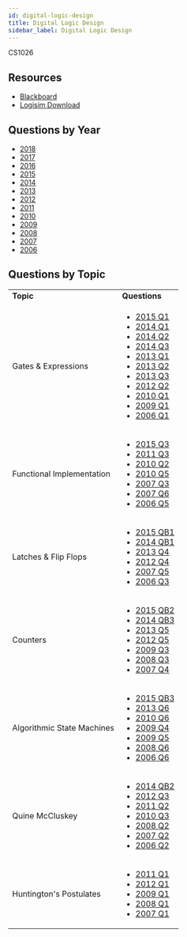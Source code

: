 ```yaml
---
id: digital-logic-design
title: Digital Logic Design
sidebar_label: Digital Logic Design
---
```


CS1026

## Resources

* [Blackboard](https://mymodule.tcd.ie/)
* [Logisim Download](http://www.cburch.com/logisim/download.html)

## Questions by Year

-   [2018](https://www.tcd.ie/academicregistry/exams/assets/local/past-papers2018/CS/CS1026-1.PDF)
-   [2017](https://www.tcd.ie/academicregistry/exams/assets/local/past-papers2017/CS/CS1026-1.PDF)
-   [2016](https://www.tcd.ie/academicregistry/exams/assets/local/past-papers2016/CS/CS1026-1.PDF)
-   [2015](https://www.tcd.ie/academicregistry/exams/assets/local/past-papers2015/CS/CS1026-1.PDF)
-   [2014](https://www.tcd.ie/academicregistry/exams/assets/local/past-papers2014/CS/CS10261.pdf)
-   [2013](https://www.tcd.ie/academicregistry/exams/assets/local/past-papers2013/CS/XCS10231.pdf)
-   [2012](https://www.tcd.ie/Local/Exam_Papers/2012/XC/XCS10231.pdf)
-   [2011](https://www.tcd.ie/Local/Exam_Papers/2011/XC/XCS10231.pdf)
-   [2010](https://www.tcd.ie/Local/Exam_Papers/2010/XC/XCS10231.pdf)
-   [2009](https://www.tcd.ie/Local/Exam_Papers/2009/XC/XCS1BA41.pdf)
-   [2008](https://www.tcd.ie/Local/Exam_Papers/2008/XC/XCS1BA41.pdf)
-   [2007](https://www.tcd.ie/Local/Exam_Papers/2007/XC/XCS1BA41.pdf)
-   [2006](https://www.tcd.ie/Local/Exam_Papers/2006/XC/XCS1BA41.pdf)

## Questions by Topic
<table class="examQuestions" width="700px">
    <tr>
        <td><strong>Topic</strong></td>
        <td><strong>Questions</strong></td>
    </tr>
    <tr>
        <td>Gates &amp; Expressions</td>
        <td>
            <ul class="questions">
        <li><a href="https://www.tcd.ie/academicregistry/exams/assets/local/past-papers2015/CS/CS1026-1.PDF#page=2">2015 Q1</a></li>
        <li><a href="https://www.tcd.ie/academicregistry/exams/assets/local/past-papers2014/CS/CS10261.pdf#page=2">2014 Q1</a></li>
        <li><a href="https://www.tcd.ie/academicregistry/exams/assets/local/past-papers2014/CS/CS10261.pdf#page=2&zoom=0,0,480">2014 Q2</a></li>
        <li><a href="https://www.tcd.ie/academicregistry/exams/assets/local/past-papers2014/CS/CS10261.pdf#page=3">2014 Q3</a></li>
        <li><a href="https://www.tcd.ie/academicregistry/exams/assets/local/past-papers2013/CS/XCS10231.pdf#page=2">2013 Q1</a></li>
        <li><a href="https://www.tcd.ie/academicregistry/exams/assets/local/past-papers2013/CS/XCS10231.pdf#page=2&zoom=0,0,580">2013 Q2</a></li>
        <li><a href="https://www.tcd.ie/academicregistry/exams/assets/local/past-papers2013/CS/XCS10231.pdf#page=3">2013 Q3</a></li>
        <li><a href="https://www.tcd.ie/Local/Exam_Papers/2012/XC/XCS10231.pdf#page=2&zoom=0,0,420">2012 Q2</a></li>
        <li><a href="https://www.tcd.ie/Local/Exam_Papers/2010/XC/XCS10231.pdf#page=2">2010 Q1</a></li>
        <li><a href="https://www.tcd.ie/Local/Exam_Papers/2009/XC/XCS1BA41.pdf#page=2">2009 Q1</a></li>
        <li><a href="https://www.tcd.ie/Local/Exam_Papers/2006/XC/XCS1BA41.pdf#page=2">2006 Q1</a></li>
            </ul>
        </td>
    </tr>
    <tr>
        <td>Functional Implementation</td>
        <td>
    <ul class="questions">
        <li><a href="https://www.tcd.ie/academicregistry/exams/assets/local/past-papers2015/CS/CS1026-1.PDF#page=3">2015 Q3</a></li>
        <li><a href="https://www.tcd.ie/Local/Exam_Papers/2011/XC/XCS10231.pdf#page=2&zoom=0,0,830">2011 Q3</a></li>
        <li><a href="https://www.tcd.ie/Local/Exam_Papers/2010/XC/XCS10231.pdf#page=2&zoom=0,0,400">2010 Q2</a></li>
        <li><a href="https://www.tcd.ie/Local/Exam_Papers/2010/XC/XCS10231.pdf#page=3">2010 Q5</a></li>
        <li><a href="https://www.tcd.ie/Local/Exam_Papers/2007/XC/XCS1BA41.pdf#page=2&zoom=0,0,475">2007 Q3</a></li>
        <li><a href="https://www.tcd.ie/Local/Exam_Papers/2007/XC/XCS1BA41.pdf#page=2&zoom=0,0,950">2007 Q6</a></li>
        <li><a href="https://www.tcd.ie/Local/Exam_Papers/2006/XC/XCS1BA41.pdf#page=2&zoom=0,0,840">2006 Q5</a></li>
    </ul>
        </td>
    </tr>
    <tr>
        <td>Latches &amp; Flip Flops</td>
        <td>
    <ul class="questions">
        <li><a href="https://www.tcd.ie/academicregistry/exams/assets/local/past-papers2015/CS/CS1026-1.PDF#page=4">2015 QB1</a></li>
        <li><a href="https://www.tcd.ie/academicregistry/exams/assets/local/past-papers2014/CS/CS10261.pdf#page=4">2014 QB1</a></li>
        <li><a href="https://www.tcd.ie/academicregistry/exams/assets/local/past-papers2013/CS/XCS10231.pdf#page=4">2013 Q4</a></li>
        <li><a href="https://www.tcd.ie/Local/Exam_Papers/2012/XC/XCS10231.pdf#page=2&zoom=0,0,760">2012 Q4</a></li>
        <li><a href="https://www.tcd.ie/Local/Exam_Papers/2007/XC/XCS1BA41.pdf#page=2&zoom=0,0,790">2007 Q5</a></li>
        <li><a href="https://www.tcd.ie/Local/Exam_Papers/2006/XC/XCS1BA41.pdf#page=2&zoom=0,0,500">2006 Q3</a></li>
    </ul>
        </td>
    </tr>
    <tr>
        <td>Counters</td>
        <td>
    <ul class="questions">
        <li><a href="https://www.tcd.ie/academicregistry/exams/assets/local/past-papers2015/CS/CS1026-1.PDF#page=5">2015 QB2</a></li>
        <li><a href="https://www.tcd.ie/academicregistry/exams/assets/local/past-papers2014/CS/CS10261.pdf#page=4&zoom=0,0,600">2014 QB3</a></li>
        <li><a href="https://www.tcd.ie/academicregistry/exams/assets/local/past-papers2013/CS/XCS10231.pdf#page=4&zoom=0,0,500">2013 Q5</a></li>
        <li><a href="https://www.tcd.ie/Local/Exam_Papers/2012/XC/XCS10231.pdf#page=2&zoom=0,0,800">2012 Q5</a></li>
        <li><a href="https://www.tcd.ie/Local/Exam_Papers/2009/XC/XCS1BA41.pdf#page=2&zoom=0,0,650">2009 Q3</a></li>
        <li><a href="https://www.tcd.ie/Local/Exam_Papers/2008/XC/XCS1BA41.pdf#page=2&zoom=0,0,470">2008 Q3</a></li>
        <li><a href="https://www.tcd.ie/Local/Exam_Papers/2007/XC/XCS1BA41.pdf#page=2&zoom=0,0,700">2007 Q4</a></li>
    </ul>
        </td>
    </tr>
    <tr>
        <td>Algorithmic State Machines</td>
        <td>
    <ul class="questions">
        <li><a href="https://www.tcd.ie/academicregistry/exams/assets/local/past-papers2015/CS/CS1026-1.PDF#page=6">2015 QB3</a></li>
        <li><a href="https://www.tcd.ie/academicregistry/exams/assets/local/past-papers2013/CS/XCS10231.pdf#page=5">2013 Q6</a></li>
        <li><a href="https://www.tcd.ie/Local/Exam_Papers/2010/XC/XCS10231.pdf#page=3&zoom=0,0,260">2010 Q6</a></li>
        <li><a href="https://www.tcd.ie/Local/Exam_Papers/2009/XC/XCS1BA41.pdf#page=2&zoom=0,0,740">2009 Q4</a></li>
        <li><a href="https://www.tcd.ie/Local/Exam_Papers/2009/XC/XCS1BA41.pdf#page=3">2009 Q5</a></li>
        <li><a href="https://www.tcd.ie/Local/Exam_Papers/2008/XC/XCS1BA41.pdf#page=3&zoom=0,0,430">2008 Q6</a></li>
        <li><a href="https://www.tcd.ie/Local/Exam_Papers/2006/XC/XCS1BA41.pdf#page=3&zoom=0,0,700">2006 Q6</a></li>
    </ul>
        </td>
    </tr>
    <tr>
        <td>Quine McCluskey</td>
        <td>
    <ul class="questions">
        <li><a href="https://www.tcd.ie/academicregistry/exams/assets/local/past-papers2014/CS/CS10261.pdf#page=4&zoom=0,0,430">2014 QB2</a></li>
        <li><a href="https://www.tcd.ie/Local/Exam_Papers/2012/XC/XCS10231.pdf#page=2&zoom=0,0,660">2012 Q3</a></li>
        <li><a href="https://www.tcd.ie/Local/Exam_Papers/2011/XC/XCS10231.pdf#page=2&zoom=0,0,460">2011 Q2</a></li>
        <li><a href="https://www.tcd.ie/Local/Exam_Papers/2010/XC/XCS10231.pdf#page=2&zoom=0,0,620">2010 Q3</a></li>
        <li><a href="https://www.tcd.ie/Local/Exam_Papers/2008/XC/XCS1BA41.pdf#page=2&zoom=0,0,410">2008 Q2</a></li>
        <li><a href="https://www.tcd.ie/Local/Exam_Papers/2007/XC/XCS1BA41.pdf#page=2&zoom=0,0,400">2007 Q2</a></li>
        <li><a href="https://www.tcd.ie/Local/Exam_Papers/2006/XC/XCS1BA41.pdf#page=2&zoom=0,0,350">2006 Q2</a></li>
    </ul>
        </td>
    </tr>
    <tr>
        <td>Huntington's Postulates</td>
        <td>
    <ul class="questions">
        <li><a href="https://www.tcd.ie/Local/Exam_Papers/2011/XC/XCS10231.pdf#page=2">2011 Q1</a></li>
        <li><a href="https://www.tcd.ie/Local/Exam_Papers/2012/XC/XCS10231.pdf#page=2">2012 Q1</a></li>
        <li><a href="https://www.tcd.ie/Local/Exam_Papers/2009/XC/XCS1BA41.pdf#page=2">2009 Q1</a></li>
        <li><a href="https://www.tcd.ie/Local/Exam_Papers/2008/XC/XCS1BA41.pdf#page=2">2008 Q1</a></li>
        <li><a href="https://www.tcd.ie/Local/Exam_Papers/2007/XC/XCS1BA41.pdf#page=2">2007 Q1</a></li>
    </ul>
        </td>
    </tr>
</table>
